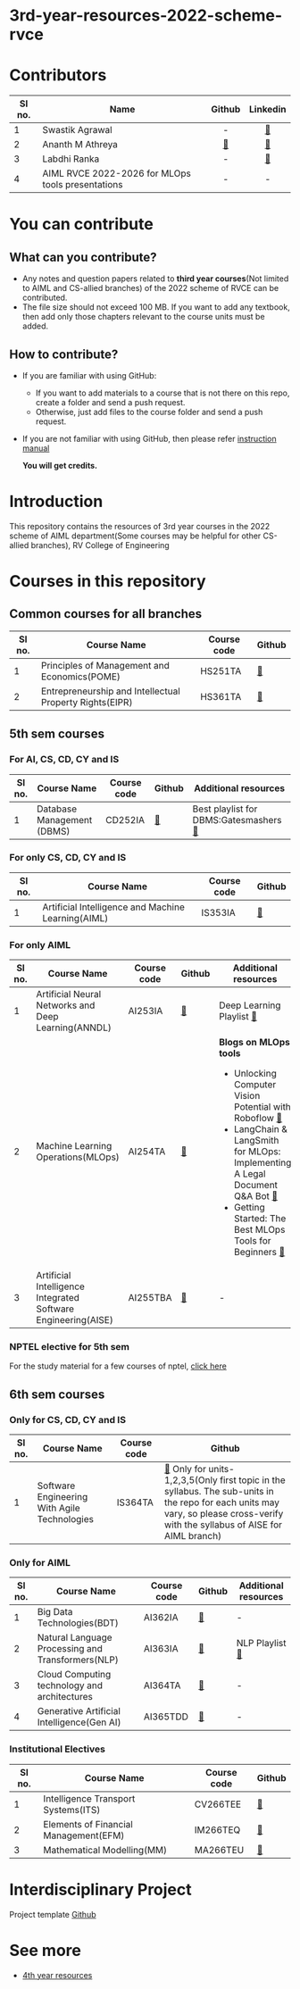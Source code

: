 # 3rd-year-resources-2022-scheme-rvce
# Contributors
|**Sl no.**|**Name**|**Github**|**Linkedin**|
|-|-|:-:|:-:|
|1|Swastik Agrawal|-|[🔗](https://www.linkedin.com/in/swastik-agarwal-797132291/)|
|2|Ananth M Athreya|[🔗](https://github.com/AnanthMAthreya)|[🔗](https://www.linkedin.com/in/ananth-m-athreya-963262287/)|
|3|Labdhi Ranka|-|[🔗](https://www.linkedin.com/in/labdhi-ranka/)|
|4|AIML RVCE 2022-2026 for MLOps tools presentations|-|-|
# You can contribute
## What can you contribute?
- Any notes and question papers related to __third year courses__(Not limited to AIML and CS-allied branches) of the 2022 scheme of RVCE can be contributed.
- The file size should not exceed 100 MB. If you want to add any textbook, then add only those chapters relevant to the course units must be added.
## How to contribute?
- If you are familiar with using GitHub:
  + If you want to add materials to a course that is not there on this repo, create a folder and send a push request.
  + Otherwise, just add files to the course folder and send a push request.
- If you are not familiar with using GitHub, then please refer [instruction manual](https://github.com/AnanthMAthreya/HowToContribute)

  __You will get credits.__
# Introduction 
This repository contains the resources of 3rd year courses in the 2022 scheme of AIML department(Some courses may be helpful for other CS-allied branches), RV College of Engineering
# Courses in this repository
## Common courses for all branches
|**Sl no.**|**Course Name**|**Course code**|**Github**|
|-|-|-|-|
|1|Principles of Management and Economics(POME)|HS251TA|[🔗](https://github.com/AnanthMAthreya/3rd-year-resources-2022-scheme-rvce/tree/main/5th%20sem/HS251TA-Principles%20of%20Management%20and%20Economics(POME))|
|2|Entrepreneurship and Intellectual Property Rights(EIPR)|HS361TA|[🔗](https://github.com/AnanthMAthreya/3rd-year-resources-2022-scheme-rvce/tree/main/6th%20sem/HS361TA-Entrepreneurship%20%26%20Intellectual%20Property%20Rights(EIPR))|
## 5th sem courses
### For AI, CS, CD, CY and IS
|**Sl no.**|**Course Name**|**Course code**|**Github**|**Additional resources**|
|-|-|-|-|-|
|1|Database Management (DBMS)|CD252IA|[🔗](https://github.com/AnanthMAthreya/3rd-year-resources-2022-scheme-rvce/tree/main/5th%20sem/CD252IA-Database%20Management%20Systems(DBMS))|Best playlist for DBMS:Gatesmashers [🔗](https://youtube.com/playlist?list=PLxCzCOWd7aiFAN6I8CuViBuCdJgiOkT2Y&si=GM6S3NqyJG1PFpXA)|
### For only CS, CD, CY and  IS
|**Sl no.**|**Course Name**|**Course code**|**Github**|
|-|-|-|-|
|1|Artificial Intelligence and Machine Learning(AIML)|IS353IA|[🔗](https://github.com/AnanthMAthreya/2nd-year-resources-2022-scheme-rvce/tree/main/4th%20sem/AI244AI-Artificial%20Intelligence%20and%20Machine%20Learning)|
### For only AIML
|**Sl no.**|**Course Name**|**Course code**|**Github**|**Additional resources**|
|-|-|-|-|-|
|1|Artificial Neural Networks and Deep Learning(ANNDL)|AI253IA|[🔗](https://github.com/AnanthMAthreya/3rd-year-resources-2022-scheme-rvce/tree/main/5th%20sem/AI253IA-Artificial%20Neural%20Networks%20and%20deep%20learning(ANNDL))|Deep Learning Playlist [🔗](https://www.youtube.com/playlist?list=PLhwvOw9qAuDc-jRuVrTJWVHS2gE2uWGK2)|
|2|Machine Learning Operations(MLOps)|AI254TA|[🔗](https://github.com/AnanthMAthreya/3rd-year-resources-2022-scheme-rvce/tree/main/5th%20sem/AI254TA-Machine%20Learning%20Operations(MLOps))|__Blogs on MLOps tools__<br><ul><li>Unlocking Computer Vision Potential with Roboflow [🔗](https://aimlrvce.hashnode.dev/unlocking-computer-vision-potential-with-roboflow)</li><li>LangChain & LangSmith for MLOps: Implementing A Legal Document Q&A Bot [🔗](https://kritikannan.medium.com/langchain-langsmith-for-mlops-implementing-a-legal-document-q-a-bot-01adcc8028fc)</li><li>Getting Started: The Best MLOps Tools for Beginners [🔗](https://aimlrvce.hashnode.dev/getting-started-the-best-mlops-tools-for-beginners)</li></ul>|
|3|Artificial Intelligence Integrated Software Engineering(AISE)|AI255TBA|[🔗](https://github.com/AnanthMAthreya/3rd-year-resources-2022-scheme-rvce/tree/main/5th%20sem/AI255TBA-Artificial%20Intelligence%20Integrated%20Software%20Engineering(AISE))|-|

### NPTEL elective for 5th sem
For the study material for a few courses of nptel, [click here](https://github.com/AnanthMAthreya/NPTEL_Study_Materials.git)
## 6th sem courses
### Only for CS, CD, CY and IS
|**Sl no.**|**Course Name**|**Course code**|**Github**|
|-|-|-|-|
|1|Software Engineering With Agile Technologies|IS364TA|[🔗](https://github.com/AnanthMAthreya/3rd-year-resources-2022-scheme-rvce/tree/main/5th%20sem/AI255TBA-Artificial%20Intelligence%20Integrated%20Software%20Engineering(AISE)) Only for units-1,2,3,5(Only first topic in the syllabus. The sub-units in the repo for each units may vary, so please cross-verify with the syllabus of AISE for AIML branch)|
### Only for AIML
|**Sl no.**|**Course Name**|**Course code**|**Github**|**Additional resources**|
|-|-|-|-|-|
|1|Big Data Technologies(BDT)|AI362IA|[🔗](https://github.com/AnanthMAthreya/3rd-year-resources-2022-scheme-rvce/tree/main/6th%20sem/AI362IA-Big%20Data%20Technologies(BDT))|-|
|2|Natural Language Processing and Transformers(NLP)|AI363IA|[🔗](https://github.com/AnanthMAthreya/3rd-year-resources-2022-scheme-rvce/tree/main/6th%20sem/AI363IA-Natural%20Language%20processing%20and%20transformers(NLP))|NLP Playlist [🔗](https://youtube.com/playlist?list=PLhwvOw9qAuDd-OcgkCRu8e_HlLssWgvtJ&si=fb0R4oLTTEAou29Z)|
|3|Cloud Computing technology and architectures|AI364TA|[🔗](https://github.com/AnanthMAthreya/3rd-year-resources-2022-scheme-rvce/tree/main/6th%20sem/AI364TA-Cloud%20Computing%20Technology%20%26%20Architectures)|-|
|4|Generative Artificial Intelligence(Gen AI)|AI365TDD|[🔗](https://github.com/AnanthMAthreya/3rd-year-resources-2022-scheme-rvce/tree/main/6th%20sem/AI365TDD-Generative%20Artificial%20Intelligence(GenAI))|-|
### Institutional Electives
|**Sl no.**|**Course Name**|**Course code**|**Github**|
|-|-|-|-|
|1|Intelligence Transport Systems(ITS)|CV266TEE|[🔗](https://github.com/AnanthMAthreya/3rd-year-resources-2022-scheme-rvce/tree/main/6th%20sem/Institutional%20Electives/CV266TEE-Intelligence%20Transport%20Systems)|
|2|Elements of Financial Management(EFM)|IM266TEQ|[🔗](https://github.com/AnanthMAthreya/3rd-year-resources-2022-scheme-rvce/tree/main/6th%20sem/Institutional%20Electives/IM266TEQ-Elements%20of%20Financial%20Management)|
|3|Mathematical Modelling(MM)|MA266TEU|[🔗](https://github.com/AnanthMAthreya/3rd-year-resources-2022-scheme-rvce/tree/main/6th%20sem/Institutional%20Electives/MA266TEU-Mathematical%20Modelling)|

# Interdisciplinary Project
Project template [Github](https://github.com/rvce-latex/Project-Report-Template)
# See more
- [4th year resources](https://github.com/AnanthMAthreya/4th_year_resources_2022_scheme_RVCE)
